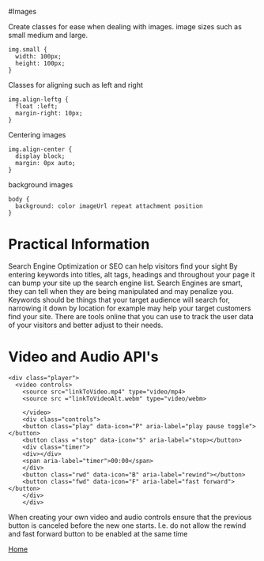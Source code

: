 #Images

Create classes for ease when dealing with images.
image sizes such as small medium and large.  
```
img.small {
  width: 100px;
  height: 100px;
}
```
Classes for aligning such as left and right
```
img.align-leftg {
  float :left;
  margin-right: 10px;
}
```
Centering images
```
img.align-center {
  display block;
  margin: 0px auto;
}
```
background images
```
body {
  background: color imageUrl repeat attachment position
}
```

# Practical Information

Search Engine Optimization or SEO can help visitors find your sight
By entering keywords into titles, alt tags, headings and throughout your page it can bump your site up the search engine list.  Search Engines are smart, they can tell when they are being manipulated and may penalize you.  Keywords should be things that your target audience will search for, narrowing it down by location for example may help your target customers find your site.  There are tools online that you can use to track the user data of your visitors and better adjust to their needs.

# Video and Audio API's

```
<div class="player">
  <video controls>
    <source src="linkToVideo.mp4" type="video/mp4>
    <source src ="linkToVideoAlt.webm" type="video/webm>

    </video>
    <div class="controls">
    <button class="play" data-icon="P" aria-label="play pause toggle"></button>
    <button class ="stop" data-icon="S" aria-label="stop></button>
    <div class="timer">
    <div></div>
    <span aria-label="timer">00:00</span>
    </div>
    <button class="rwd" data-icon="B" aria-label="rewind"></button>
    <button class="fwd" data-icon="F" aria-label="fast forward"></button>
    </div>
    </div>
```

When creating your own video and audio controls ensure that the previous button is canceled before the new one starts.  I.e. do not allow the rewind and fast forward button to be enabled at the same time



[Home](README.md)